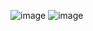 ![image](https://github.com/user-attachments/assets/86ba1014-2698-4187-879f-e365c6691278)
![image](https://github.com/user-attachments/assets/6a327cf3-291e-4687-97d8-283fa80b05d7)
